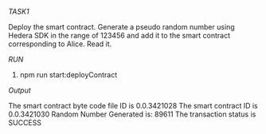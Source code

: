 *TASK1*

Deploy the smart contract. 
Generate a pseudo random number using Hedera SDK in the range of 123456 and  add it to the smart contract corresponding to Alice.
Read it.

*RUN*
1. npm run start:deployContract

*Output*

The smart contract byte code file ID is 0.0.3421028
The smart contract ID is 0.0.3421030
Random Number Generated is:  89611
The transaction status is SUCCESS

